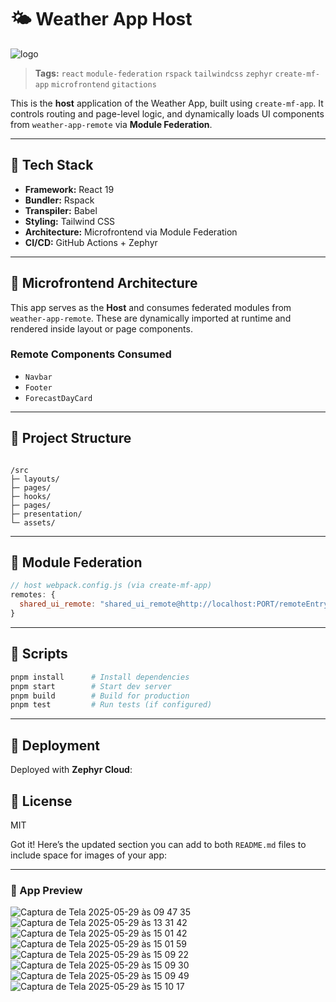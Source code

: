# 🌤️ Weather App Host

![logo](https://github.com/user-attachments/assets/7d2cf731-7cd5-482f-bbf2-1fbb920f009d)


> **Tags:** `react` `module-federation` `rspack` `tailwindcss` `zephyr` `create-mf-app` `microfrontend` `gitactions`

This is the **host** application of the Weather App, built using `create-mf-app`. It controls routing and page-level logic, and dynamically loads UI components from `weather-app-remote` via **Module Federation**.

---

## 🚀 Tech Stack

- **Framework:** React 19
- **Bundler:** Rspack
- **Transpiler:** Babel
- **Styling:** Tailwind CSS
- **Architecture:** Microfrontend via Module Federation
- **CI/CD:** GitHub Actions + Zephyr

---

## 🧩 Microfrontend Architecture

This app serves as the **Host** and consumes federated modules from `weather-app-remote`. These are dynamically imported at runtime and rendered inside layout or page components.

### Remote Components Consumed

- `Navbar`
- `Footer`
- `ForecastDayCard`

---

## 📁 Project Structure

```

/src
├─ layouts/
├─ pages/
├─ hooks/
├─ pages/
├─ presentation/
└─ assets/

```

---

## 🔗 Module Federation

```js
// host webpack.config.js (via create-mf-app)
remotes: {
  shared_ui_remote: "shared_ui_remote@http://localhost:PORT/remoteEntry.js",
}
```

---

## 📜 Scripts

```bash
pnpm install      # Install dependencies
pnpm start        # Start dev server
pnpm build        # Build for production
pnpm test         # Run tests (if configured)
```

---

## 🚀 Deployment

Deployed with **Zephyr Cloud**:

## 📃 License

MIT

Got it! Here’s the updated section you can add to both `README.md` files to include space for images of your app:

---

### 📸 App Preview
![Captura de Tela 2025-05-29 às 09 47 35](https://github.com/user-attachments/assets/0abc483a-6793-4a96-ad73-b264c99b3df9)
![Captura de Tela 2025-05-29 às 13 31 42](https://github.com/user-attachments/assets/684745ef-02c2-470c-96c1-d4a23a88172d)
![Captura de Tela 2025-05-29 às 15 01 42](https://github.com/user-attachments/assets/b482e1c1-6359-4707-bcfc-f9644d8ea40e)
![Captura de Tela 2025-05-29 às 15 01 59](https://github.com/user-attachments/assets/da4f5043-aa9b-4e83-98ed-1386911fe901)
![Captura de Tela 2025-05-29 às 15 09 22](https://github.com/user-attachments/assets/f5c8214a-758e-4291-87e0-801fe646d2c5)
![Captura de Tela 2025-05-29 às 15 09 30](https://github.com/user-attachments/assets/0edd7b9e-dde8-4ff6-a988-2fe393cea913)
![Captura de Tela 2025-05-29 às 15 09 49](https://github.com/user-attachments/assets/03a2a66d-889a-4009-a051-62de5d642b9d)
![Captura de Tela 2025-05-29 às 15 10 17](https://github.com/user-attachments/assets/48bf3e63-12e2-41f5-9743-d9c6653b8c5d)


